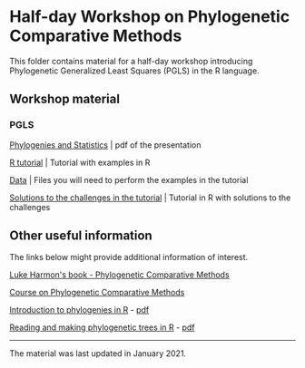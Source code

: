# Half-day Workshop on Phylogenetic Comparative Methods

This folder contains material for a half-day workshop introducing Phylogenetic Generalized Least Squares (PGLS) in the R language.

## Workshop material

### PGLS

[Phylogenies and Statistics](https://github.com/simjoly/ComparativeMethods-HalfDayWorkshop/blob/master/PGLS_presentation.pdf) | pdf of the presentation

[R tutorial](http://htmlpreview.github.com/?http://github.com/simjoly/ComparativeMethods-HalfDayWorkshop/blob/master/StatsPhylo.html) | Tutorial with examples in R

[Data](http://github.com/simjoly/ComparativeMethods-HalfDayWorkshop/blob/master/data) | Files you will need to perform the examples in the tutorial

[Solutions to the challenges in the tutorial](http://htmlpreview.github.com/?http://github.com/simjoly/ComparativeMethods-HalfDayWorkshop/blob/master/StatsPhylo.html) | Tutorial in R with solutions to the challenges



## Other useful information

The links below might provide additional information of interest.

[Luke Harmon's book - Phylogenetic Comparative Methods](https://lukejharmon.github.io/pcm/)

[Course on Phylogenetic Comparative Methods](http://github.com/simjoly/CourseComparativeMethods/)

[Introduction to phylogenies in R](http://htmlpreview.github.com/?http://github.com/simjoly/CourseComparativeMethods/blob/master/lecture1/Introduction_phylo.html) - [pdf](http://github.com/simjoly/CourseComparativeMethods/blob/master/lecture1/Introduction_phylo.pdf)

[Reading and making phylogenetic trees in R](http://htmlpreview.github.com/?http://github.com/simjoly/CourseComparativeMethods/blob/master/lecture2/PhylogeneticTree.html) - [pdf](http://github.com/simjoly/CourseComparativeMethods/blob/master/lecture2/PhylogeneticTree.pdf)


----

The material was last updated in January 2021.